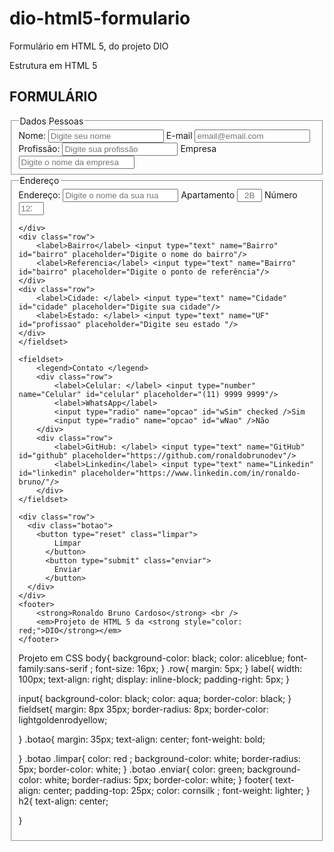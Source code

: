 # dio-html5-formulario
Formulário em HTML 5, do projeto DIO

Estrutura em HTML 5
<!DOCTYPE html>
<html lang="pt_br">
<head>
    <meta charset="UTF-8" />
    <meta name="viewport" content="width=device-width, initial-scale=1.0" />
    <link rel="stylesheet" href="style.css" />
    <title>Projeto DIO</title>
</head>
<body>
   <h2>FORMULÁRIO</h2>
   <fieldset>
        <legend>Dados Pessoas </legend>
        <div class="row">
            <label>Nome: </label> <input type="text" name="Nome" id="nome" placeholder="Digite seu nome"/>
            <label>E-mail</label> <input type="email" name="E-mail" id="e-mail" placeholder="email@email.com"/>
        </div>
        <div class="row">
            <label>Profissão: </label> <input type="text" name="Profissao" id="profissao" placeholder="Digite sua profissão"/>
            <label>Empresa</label> <input type="text" name="Empresa" id="empresa" placeholder="Digite o nome da empresa"/>
        </div>
   </fieldset>

   <fieldset>
    <legend>Endereço</legend>
    <div class="row">
        <label>Endereço: </label> <input type="text" name="Endereço" id="endereço" placeholder="Digite o nome da sua rua"/>
        <label>Apartamento</label> <input style="width: 40px; text-align: center" width="10"  type="text" name="Apartamento" id="ap" placeholder="2B" max="5"/>
        <label>Número</label> <input style="width: 40px; text-align: center" width="10"  type="number" name="Número" id="numero" placeholder="123" max="5"/>

           
    </div>
    <div class="row">
        <label>Bairro</label> <input type="text" name="Bairro" id="bairro" placeholder="Digite o nome do bairro"/>   
        <label>Referencia</label> <input type="text" name="Bairro" id="bairro" placeholder="Digite o ponto de referência"/>       
    </div>
    <div class="row">
        <label>Cidade: </label> <input type="text" name="Cidade" id="cidade" placeholder="Digite sua cidade"/>
        <label>Estado: </label> <input type="text" name="UF" id="profissao" placeholder="Digite seu estado "/>        
    </div>
    </fieldset>

    <fieldset>
        <legend>Contato </legend>
        <div class="row">
            <label>Celular: </label> <input type="number" name="Celular" id="celular" placeholder="(11) 9999 9999"/>
            <label>WhatsApp</label> 
            <input type="radio" name="opcao" id="wSim" checked />Sim
            <input type="radio" name="opcao" id="wNao" />Não
        </div>
        <div class="row">
            <label>GitHub: </label> <input type="text" name="GitHub" id="github" placeholder="https://github.com/ronaldobrunodev"/>
            <label>Linkedin</label> <input type="text" name="Linkedin" id="linkedin" placeholder="https://www.linkedin.com/in/ronaldo-bruno/"/>
        </div>
    </fieldset>

    <div class="row">
      <div class="botao">
        <button type="reset" class="limpar">
            Limpar
          </button>
          <button type="submit" class="enviar">
            Enviar 
          </button>
      </div>
    </div>
    <footer>
        <strong>Ronaldo Bruno Cardoso</strong> <br />
        <em>Projeto de HTML 5 da <strong style="color: red;">DIO</strong></em>
    </footer>   
</body>
</html>

Projeto em CSS
body{
    background-color: black;
    color: aliceblue;
    font-family:sans-serif ;
    font-size: 16px;
}
.row{
    margin: 5px;
}
label{
    width: 100px;
    text-align: right;
    display: inline-block;
    padding-right: 5px;
}

input{
    background-color: black;
    color: aqua;
    border-color: black;
}
fieldset{
    margin: 8px 35px;
    border-radius: 8px;
    border-color: lightgoldenrodyellow;
    
}
.botao{
    margin: 35px;
    text-align: center;
    font-weight: bold;
    
}
.botao .limpar{
    color: red    ;
    background-color: white;
    border-radius: 5px;
    border-color: white;
}
.botao .enviar{
    color: green;
    background-color: white;
    border-radius: 5px;
    border-color: white;
}
footer{
    text-align: center;
    padding-top: 25px;
    color: cornsilk ;
    font-weight: lighter;
}
h2{
    text-align: center;

}
